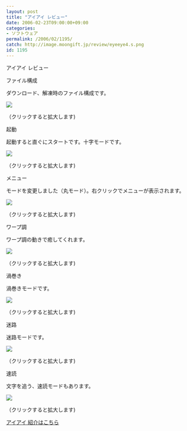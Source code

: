 ```yaml
---
layout: post
title: "アイアイ レビュー"
date: 2006-02-23T09:00:00+09:00
categories:
- ソフトウェア
permalink: /2006/02/1195/
catch: http://image.moongift.jp/review/eyeeye4.s.png
id: 1195
---
```

アイアイ レビュー  
<!--more-->

ファイル構成

  

ダウンロード、解凍時のファイル構成です。

  

[![](http://image.moongift.jp/review/eyeeye1.s.png)](http://image.moongift.jp/review/eyeeye1.png)  
  
（クリックすると拡大します)

  

起動

  

起動すると直ぐにスタートです。十字モードです。

  

[![](http://image.moongift.jp/review/eyeeye2.s.png)](http://image.moongift.jp/review/eyeeye2.png)  
  
（クリックすると拡大します)

  

メニュー

  

モードを変更しました（丸モード）。右クリックでメニューが表示されます。

  

[![](http://image.moongift.jp/review/eyeeye3.s.png)](http://image.moongift.jp/review/eyeeye3.png)  
  
（クリックすると拡大します)

  

ワープ調

  

ワープ調の動きで癒してくれます。

  

[![](http://image.moongift.jp/review/eyeeye4.s.png)](http://image.moongift.jp/review/eyeeye4.png)  
  
（クリックすると拡大します)

  

渦巻き

  

渦巻きモードです。

  

[![](http://image.moongift.jp/review/eyeeye5.s.png)](http://image.moongift.jp/review/eyeeye5.png)  
  
（クリックすると拡大します)

  

迷路

  

迷路モードです。

  

[![](http://image.moongift.jp/review/eyeeye6.s.png)](http://image.moongift.jp/review/eyeeye6.png)  
  
（クリックすると拡大します)

  

速読

  

文字を追う、速読モードもあります。

  

[![](http://image.moongift.jp/review/eyeeye7.s.png)](http://image.moongift.jp/review/eyeeye7.png)  
  
（クリックすると拡大します)

  

[アイアイ 紹介はこちら](http://oss.moongift.jp/intro/i-1186.html)

